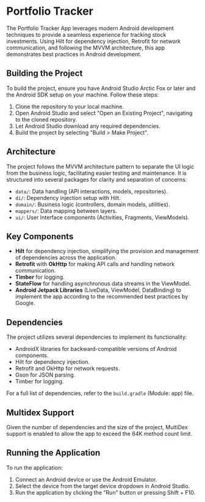 # Portfolio Tracker

The Portfolio Tracker App leverages modern Android development techniques to provide a seamless experience for tracking stock investments. Using Hilt for dependency injection, Retrofit for network communication, and following the MVVM architecture, this app demonstrates best practices in Android development.

## Building the Project

To build the project, ensure you have Android Studio Arctic Fox or later and the Android SDK setup on your machine. Follow these steps:

1. Clone the repository to your local machine.
2. Open Android Studio and select "Open an Existing Project", navigating to the cloned repository.
3. Let Android Studio download any required dependencies.
4. Build the project by selecting "Build > Make Project".

## Architecture

The project follows the MVVM architecture pattern to separate the UI logic from the business logic, facilitating easier testing and maintenance. It is structured into several packages for clarity and separation of concerns:

- `data/`: Data handling (API interactions, models, repositories).
- `di/`: Dependency injection setup with Hilt.
- `domain/`: Business logic (controllers, domain models, utilities).
- `mappers/`: Data mapping between layers.
- `ui/`: User Interface components (Activities, Fragments, ViewModels).

## Key Components

- **Hilt** for dependency injection, simplifying the provision and management of dependencies across the application.
- **Retrofit** with **OkHttp** for making API calls and handling network communication.
- **Timber** for logging.
- **StateFlow** for handling asynchronous data streams in the ViewModel.
- **Android Jetpack Libraries** (LiveData, ViewModel, DataBinding) to implement the app according to the recommended best practices by Google.

## Dependencies

The project utilizes several dependencies to implement its functionality:

- AndroidX libraries for backward-compatible versions of Android components.
- Hilt for dependency injection.
- Retrofit and OkHttp for network requests.
- Gson for JSON parsing.
- Timber for logging.

For a full list of dependencies, refer to the `build.gradle` (Module: app) file.

## Multidex Support

Given the number of dependencies and the size of the project, MultiDex support is enabled to allow the app to exceed the 64K method count limit.

## Running the Application

To run the application:

1. Connect an Android device or use the Android Emulator.
2. Select the device from the target device dropdown in Android Studio.
3. Run the application by clicking the "Run" button or pressing Shift + F10.

